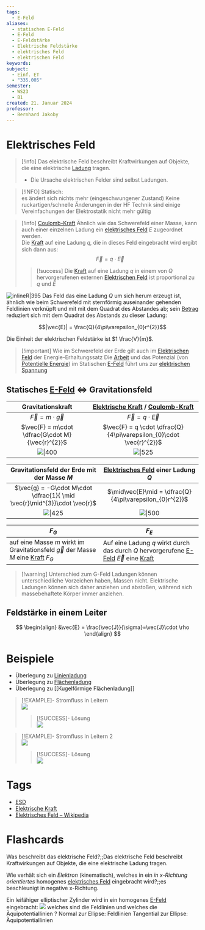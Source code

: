 ```yaml
---
tags:
  - E-Feld
aliases:
  - statischen E-Feld
  - E-Feld
  - E-Feldstärke
  - Elektrische Feldstärke
  - elektrisches Feld
  - elektrischen Feld
keywords: 
subject:
  - Einf. ET
  - "335.005"
semester:
  - WS23
  - B1
created: 21. Januar 2024
professor:
  - Bernhard Jakoby
---
```


# Elektrisches Feld

> [!info] Das elektrische Feld beschreibt Kraftwirkungen auf Objekte, die eine elektrische [Ladung](elektrisches%20Feld.md) tragen.
> - Die Ursache elektrischen Felder sind selbst Ladungen.

> [!INFO] Statisch:  
> es ändert sich nichts mehr (eingeschwungener Zustand)
> Keine ruckartigen/schnelle Änderungen
> in der HF Technik sind einige Vereinfachungen der Elektrostatik nicht mehr gültig

> [!info] [Coulomb-Kraft](Elektrische%20Kraft.md)
>Ähnlich wie das Schwerefeld einer Masse, kann auch einer einzelnen Ladung ein [elektrisches Feld](Elektrisches%20Feld.md) $E$ zugeordnet werden.  
> Die [Kraft](../Physik/Kraft.md) auf eine Ladung 𝑞, die in dieses Feld eingebracht wird ergibt sich dann aus:
> $$\vec{F}=q\cdot \vec{E}$$
> 
>> [!success] Die [Kraft](../Physik/Kraft.md) auf eine Ladung $q$ in einem von $Q$ hervorgerufenen externen [Elektrischen Feld](Elektrisches%20Feld.md) ist proportional zu $q$ und $E$  
>

![inlineR\|395](EFeld.png)
Das Feld das eine Ladung $Q$ um sich herum erzeugt ist, ähnlich wie beim Schwerefeld mit sternförmig auseinander gehenden Feldlinien verknüpft und mit mit dem Quadrat des Abstandes ab; sein [Betrag](../Mathematik/Betrag.md) reduziert sich mit dem Quadrat des Abstands zu dieser Ladung:

$$|\vec{E}| = \frac{Q}{4\pi\varepsilon_{0}r^{2}}$$

Die Einheit der elektrischen Feldstärke ist $1 \frac{V}{m}$.

> [!important] Wie im Schwerefeld der Erde gilt auch im [Elektrischen Feld](Elektrisches%20Feld.md) der Energie-Erhaltungssatz 
> Die [Arbeit](../Physik/Mechanische%20Arbeit.md) und das Potenzial (von [Potentielle Energie](../Physik/Energieerhaltung.md)) im Statischen [E-Feld](Elektrisches%20Feld.md) führt uns zur [elektrischen Spannung](elektrische%20Spannung.md)

## Statisches [E-Feld](Elektrisches%20Feld.md) $\iff$ Gravitationsfeld

|                Gravitationskraft                 |                  [Elektrische Kraft](Elektrische%20Kraft.md) / [Coulomb-Kraft](Elektrische%20Kraft.md)                  |
|:------------------------------------------------:|:-------------------------------------------------------------------:|
|            $\vec{F} = m\cdot \vec{g}$            |                     $\vec{F} = q \cdot \vec{E}$                     |
| $\vec{F} = m\cdot \dfrac{G\cdot M}{\vec{r}^{2}}$ | $\vec{F} = q \cdot \dfrac{Q}{4\pi\varepsilon_{0}\cdot \vec{r}^{2}}$ |
|          ![\|400](assets/GravKraft.png)          |    ![\|525](assets/EKraft.png)                                                                 |

|               Gravitationsfeld der Erde mit der Masse $M$                | [Elektrisches Feld](Elektrisches%20Feld.md) einer Ladung $Q$ |
| :----------------------------------------------------------------------: | :----------------------------------------------------------: |
| $\vec{g} = -G\cdot M\cdot \dfrac{1}{ \mid \vec{r}\mid^{3}}\cdot \vec{r}$ |   $\mid\vec{E}\mid = \dfrac{Q}{4\pi\varepsilon_{0}r^{2}}$    |
|                      ![\|425](assets/GravFeld.png)                       |                  ![\|500](assets/EFeld.png)                  |

| $F_{G}$                                                                                 | $F_{E}$                                                                                  |
| --------------------------------------------------------------------------------------- | ---------------------------------------------------------------------------------------- |
| auf eine Masse $m$ wirkt im Gravitationsfeld $\vec{g}$ der Masse $M$ eine [Kraft](../Physik/Kraft.md) $F_{G}$ | Auf eine Ladung $q$ wirkt durch das durch $Q$ hervorgerufene [E-Feld](Elektrisches%20Feld.md) $\vec{E}$ eine [Kraft](Elektrische%20Kraft.md) |

> [!warning] Unterschied zum G-Feld
> Ladungen können unterschiedliche Vorzeichen haben, Massen nicht. Elektrische Ladungen können sich daher anziehen und abstoßen, während sich massebehaftete Körper immer anziehen.

## Feldstärke in einem Leiter

$$
\begin{align}
&\vec{E} = \frac{\vec{J}}{\sigma}=\vec{J}\cdot \rho
\end{align}
$$

# Beispiele

- Überlegung zu [Linienladung](Linienladung.md)
- Überlegung zu [Flächenladung](Flächenladung.md)
- Überlegung zu [[Kugelförmige Flächenladung]]

> [!EXAMPLE]- Stromfluss in Leitern  
> ![](assets/AufgabeLeitfaehigkeit.png)
>
> > [!SUCCESS]- Lösung  
> > ![](assets/UE01_k12136610-1.jpg)

> [!EXAMPLE]- Stromfluss in Leitern 2  
> ![](assets/AufgabeLeitfähigkeit2.png)
>
> > [!SUCCESS]- Lösung  
> > ![](assets/UE01_k12136610-2.jpg)

# Tags

- [ESD](../Hardwareentwicklung/ESD.md)
- [Elektrische Kraft](Elektrische%20Kraft.md)
- [Elektrisches Feld – Wikipedia](https://de.wikipedia.org/wiki/Elektrisches_Feld)

# Flashcards

Was beschreibt das elektrische Feld?;;Das elektrische Feld beschreibt Kraftwirkungen auf Objekte, die eine elektrische Ladung tragen.
<!--SR:!2024-03-10,2,190-->
Wie verhält sich ein *Elektron* (kinematisch), welches in ein *in x-Richtung orientiertes* homogenes [elektrisches Feld](Elektrisches%20Feld.md) eingebracht wird?;;es beschleunigt in negative x-Richtung.
<!--SR:!2024-03-09,7,250-->
Ein leifähiger elliptischer Zylinder wird in ein homogenes [E-Feld](Elektrisches%20Feld.md) eingebracht: ![](assets/feldAequiPotLinien.png) welches sind die Feldlinien und welches die Äquipotentiallinien
?
Normal zur Ellipse: Feldlinien
Tangential zur Ellipse: Äquipotentiallinien
<!--SR:!2024-03-21,13,266-->


